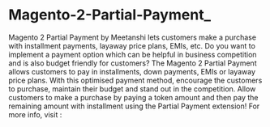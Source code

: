 # Magento-2-Partial-Payment_
Magento 2 Partial Payment by Meetanshi lets customers make a purchase with installment payments, layaway price plans, EMIs, etc.   Do you want to implement a payment option which can be helpful in business competition and is also budget friendly for customers? The Magento 2 Partial Payment allows customers to pay in installments, down payments, EMIs or layaway price plans.   With this optimised payment method, encourage the customers to purchase, maintain their budget and stand out in the competition.   Allow customers to make a purchase by paying a token amount and then pay the remaining amount with installment using the Partial Payment extension!  For more info, visit :
